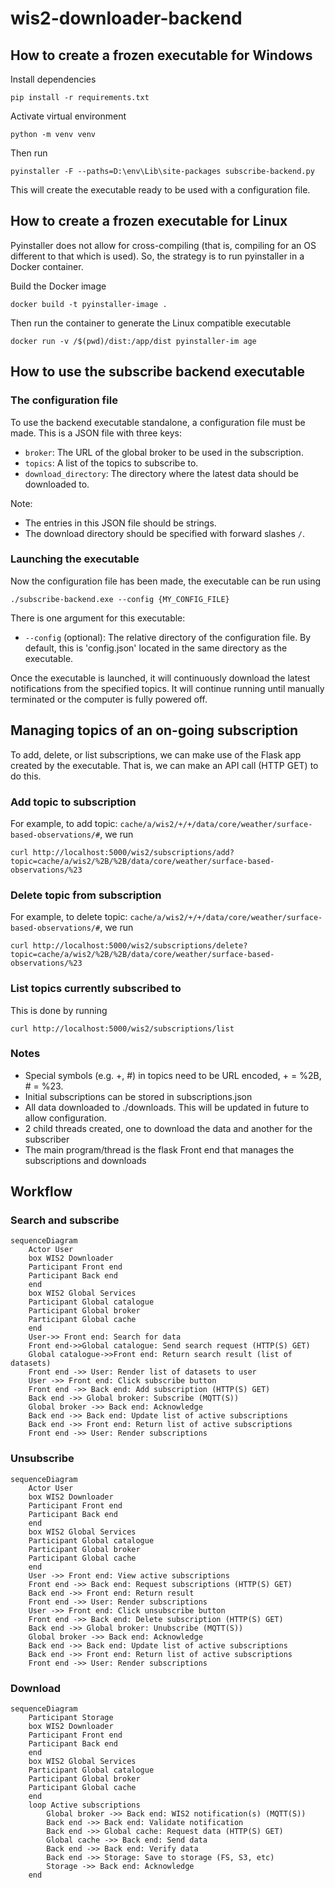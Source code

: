 # wis2-downloader-backend

## How to create a frozen executable for Windows

Install dependencies

``
pip install -r requirements.txt
``

Activate virtual environment

``
python -m venv venv
``

Then run

``
pyinstaller -F --paths=D:\env\Lib\site-packages subscribe-backend.py
``

This will create the executable ready to be used with a configuration file.

## How to create a frozen executable for Linux

Pyinstaller does not allow for cross-compiling (that is, compiling for an OS different to that which is used). So, the strategy is to run pyinstaller in a Docker container.

Build the Docker image

``
docker build -t pyinstaller-image .
``

Then run the container to generate the Linux compatible executable

``
docker run -v /$(pwd)/dist:/app/dist pyinstaller-im
age
``

## How to use the subscribe backend executable
### The configuration file
To use the backend executable standalone, a configuration file must be made. This is a JSON file with three keys:

- `broker`: The URL of the global broker to be used in the subscription.
- `topics`: A list of the topics to subscribe to.
- `download_directory`: The directory where the latest data should be downloaded to.

Note:
- The entries in this JSON file should be strings.
- The download directory should be specified with forward slashes `/`.

### Launching the executable
Now the configuration file has been made, the executable can be run using

``
./subscribe-backend.exe --config {MY_CONFIG_FILE}
``

There is one argument for this executable:
- `--config` (optional): The relative directory of the configuration file. By default, this is 'config.json' located in the same directory as the executable.

Once the executable is launched, it will continuously download the latest notifications from the specified topics. It will continue running until manually terminated or the computer is fully powered off.

## Managing topics of an on-going subscription

To add, delete, or list subscriptions, we can make use of the Flask app created by the executable. That is, we can make an API call (HTTP GET) to do this.

### Add topic to subscription
For example, to add topic: `cache/a/wis2/+/+/data/core/weather/surface-based-observations/#`, we run

``
curl http://localhost:5000/wis2/subscriptions/add?topic=cache/a/wis2/%2B/%2B/data/core/weather/surface-based-observations/%23
``

### Delete topic from subscription
For example, to delete topic: `cache/a/wis2/+/+/data/core/weather/surface-based-observations/#`, we run

``
curl http://localhost:5000/wis2/subscriptions/delete?topic=cache/a/wis2/%2B/%2B/data/core/weather/surface-based-observations/%23
``

### List topics currently subscribed to
This is done by running

``
curl http://localhost:5000/wis2/subscriptions/list
``

### Notes

- Special symbols (e.g. +, #) in topics need to be URL encoded, + = %2B, # = %23.
- Initial subscriptions can be stored in subscriptions.json
- All data downloaded to ./downloads. This will be updated in future to allow configuration. 
- 2 child threads created, one to download the data and another for the subscriber
- The main program/thread is the flask Front end that manages the subscriptions and downloads


## Workflow

### Search and subscribe

```mermaid
sequenceDiagram
    Actor User
    box WIS2 Downloader
    Participant Front end
    Participant Back end
    end
    box WIS2 Global Services
    Participant Global catalogue
    Participant Global broker
    Participant Global cache
    end
    User->> Front end: Search for data
    Front end->>Global catalogue: Send search request (HTTP(S) GET)
    Global catalogue->>Front end: Return search result (list of datasets)
    Front end ->> User: Render list of datasets to user
    User ->> Front end: Click subscribe button
    Front end ->> Back end: Add subscription (HTTP(S) GET)
    Back end ->> Global broker: Subscribe (MQTT(S))
    Global broker ->> Back end: Acknowledge
    Back end ->> Back end: Update list of active subscriptions
    Back end ->> Front end: Return list of active subscriptions
    Front end ->> User: Render subscriptions    
```

### Unsubscribe

```mermaid
sequenceDiagram
    Actor User
    box WIS2 Downloader
    Participant Front end
    Participant Back end
    end
    box WIS2 Global Services
    Participant Global catalogue
    Participant Global broker
    Participant Global cache
    end
    User ->> Front end: View active subscriptions
    Front end ->> Back end: Request subscriptions (HTTP(S) GET)
    Back end ->> Front end: Return result
    Front end ->> User: Render subscriptions
    User ->> Front end: Click unsubscribe button
    Front end ->> Back end: Delete subscription (HTTP(S) GET)
    Back end ->> Global broker: Unubscribe (MQTT(S))
    Global broker ->> Back end: Acknowledge
    Back end ->> Back end: Update list of active subscriptions
    Back end ->> Front end: Return list of active subscriptions
    Front end ->> User: Render subscriptions    
```

### Download
```mermaid
sequenceDiagram
    Participant Storage
    box WIS2 Downloader
    Participant Front end
    Participant Back end
    end
    box WIS2 Global Services
    Participant Global catalogue
    Participant Global broker
    Participant Global cache
    end
    loop Active subscriptions
        Global broker ->> Back end: WIS2 notification(s) (MQTT(S))
        Back end ->> Back end: Validate notification
        Back end ->> Global cache: Request data (HTTP(S) GET)
        Global cache ->> Back end: Send data
        Back end ->> Back end: Verify data
        Back end ->> Storage: Save to storage (FS, S3, etc)
        Storage ->> Back end: Acknowledge
    end
```